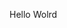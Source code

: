 Hello Wolrd











































































































































































































































































































































































































































































































































































































































































































































































































































































































































































































































































































































































































































































































































































































































































































































































































































































































































































































































































































































































































































































































































































































































































































































































































































































































































































































































































































































































































































































































































































































































































































































































































































































































































































































































































































































































































































































































































































































































































































































































































































































































































































































































































































































